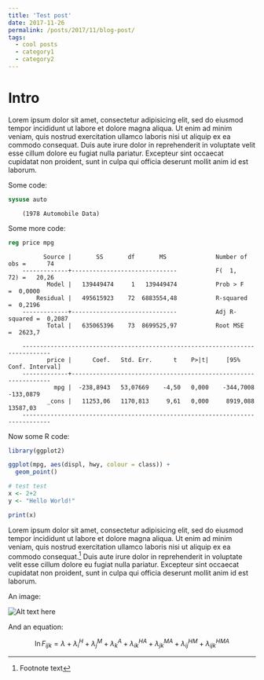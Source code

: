 ```yaml
---
title: 'Test post'
date: 2017-11-26
permalink: /posts/2017/11/blog-post/
tags:
  - cool posts
  - category1
  - category2
---
```



# Intro


Lorem ipsum dolor sit amet, consectetur adipisicing elit, sed do eiusmod
tempor incididunt ut labore et dolore magna aliqua. Ut enim ad minim veniam,
quis nostrud exercitation ullamco laboris nisi ut aliquip ex ea commodo
consequat. Duis aute irure dolor in reprehenderit in voluptate velit esse
cillum dolore eu fugiat nulla pariatur. Excepteur sint occaecat cupidatat non
proident, sunt in culpa qui officia deserunt mollit anim id est laborum.

Some code:
        
```stata
sysuse auto 
```

        (1978 Automobile Data)


Some more code:
        
```stata
reg price mpg
```


              Source |       SS       df       MS              Number of obs =      74
        -------------+------------------------------           F(  1,    72) =   20,26
               Model |   139449474     1   139449474           Prob > F      =  0,0000
            Residual |   495615923    72  6883554,48           R-squared     =  0,2196
        -------------+------------------------------           Adj R-squared =  0,2087
               Total |   635065396    73  8699525,97           Root MSE      =  2623,7

        ------------------------------------------------------------------------------
               price |      Coef.   Std. Err.      t    P>|t|     [95% Conf. Interval]
        -------------+----------------------------------------------------------------
                 mpg |  -238,8943   53,07669    -4,50   0,000    -344,7008   -133,0879
               _cons |   11253,06   1170,813     9,61   0,000     8919,088    13587,03
        ------------------------------------------------------------------------------


Now some R code:
```r
library(ggplot2)

ggplot(mpg, aes(displ, hwy, colour = class)) + 
  geom_point()

# test test
x <- 2+2
y <- "Hello World!"

print(x)
```

Lorem ipsum dolor sit amet, consectetur adipisicing elit, sed do eiusmod
tempor incididunt ut labore et dolore magna aliqua. Ut enim ad minim veniam,
quis nostrud exercitation ullamco laboris nisi ut aliquip ex ea commodo
consequat.[^1] Duis aute irure dolor in reprehenderit in voluptate velit esse
cillum dolore eu fugiat nulla pariatur. Excepteur sint occaecat cupidatat non
proident, sunt in culpa qui officia deserunt mollit anim id est laborum.


An image:

![Alt text here](/images/500x300.png "A title")


And an equation:

$$\ln F_{ijk} =  \lambda + \lambda_i^H + \lambda_j^M + \lambda_k^A + \lambda_{ik}^{HA} + \lambda_{jk}^{MA} + \lambda_{ij}^{HM} + \lambda_{ijk}^{HMA}$$

  

[^1]: Footnote text


